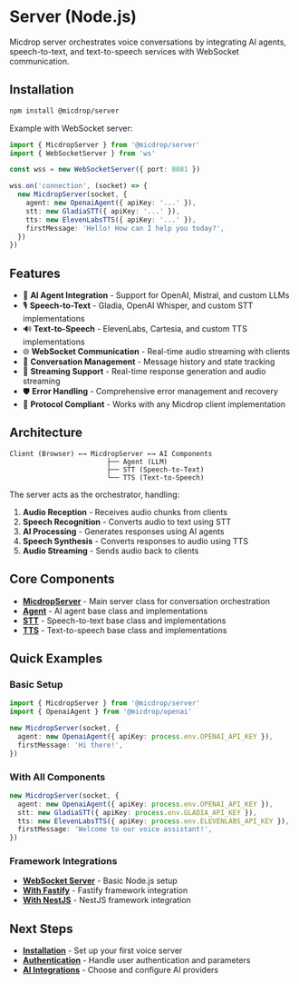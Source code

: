 # Server (Node.js)

Micdrop server orchestrates voice conversations by integrating AI agents, speech-to-text, and text-to-speech services with WebSocket communication.

## Installation

```bash
npm install @micdrop/server
```

Example with WebSocket server:

```typescript
import { MicdropServer } from '@micdrop/server'
import { WebSocketServer } from 'ws'

const wss = new WebSocketServer({ port: 8081 })

wss.on('connection', (socket) => {
  new MicdropServer(socket, {
    agent: new OpenaiAgent({ apiKey: '...' }),
    stt: new GladiaSTT({ apiKey: '...' }),
    tts: new ElevenLabsTTS({ apiKey: '...' }),
    firstMessage: 'Hello! How can I help you today?',
  })
})
```

## Features

- 🤖 **AI Agent Integration** - Support for OpenAI, Mistral, and custom LLMs
- 🎙️ **Speech-to-Text** - Gladia, OpenAI Whisper, and custom STT implementations
- 🔊 **Text-to-Speech** - ElevenLabs, Cartesia, and custom TTS implementations
- 🌐 **WebSocket Communication** - Real-time audio streaming with clients
- 💬 **Conversation Management** - Message history and state tracking
- 🔄 **Streaming Support** - Real-time response generation and audio streaming
- 🛡️ **Error Handling** - Comprehensive error management and recovery
- 📝 **Protocol Compliant** - Works with any Micdrop client implementation

## Architecture

```
Client (Browser) ←→ MicdropServer ←→ AI Components
                        ├── Agent (LLM)
                        ├── STT (Speech-to-Text)
                        └── TTS (Text-to-Speech)
```

The server acts as the orchestrator, handling:

1. **Audio Reception** - Receives audio chunks from clients
2. **Speech Recognition** - Converts audio to text using STT
3. **AI Processing** - Generates responses using AI agents
4. **Speech Synthesis** - Converts responses to audio using TTS
5. **Audio Streaming** - Sends audio back to clients

## Core Components

- **[MicdropServer](./micdrop-server)** - Main server class for conversation orchestration
- **[Agent](../ai-integration/custom-integrations/custom-agent)** - AI agent base class and implementations
- **[STT](../ai-integration/custom-integrations/custom-stt)** - Speech-to-text base class and implementations
- **[TTS](../ai-integration/custom-integrations/custom-tts)** - Text-to-speech base class and implementations

## Quick Examples

### Basic Setup

```typescript
import { MicdropServer } from '@micdrop/server'
import { OpenaiAgent } from '@micdrop/openai'

new MicdropServer(socket, {
  agent: new OpenaiAgent({ apiKey: process.env.OPENAI_API_KEY }),
  firstMessage: 'Hi there!',
})
```

### With All Components

```typescript
new MicdropServer(socket, {
  agent: new OpenaiAgent({ apiKey: process.env.OPENAI_API_KEY }),
  stt: new GladiaSTT({ apiKey: process.env.GLADIA_API_KEY }),
  tts: new ElevenLabsTTS({ apiKey: process.env.ELEVENLABS_API_KEY }),
  firstMessage: 'Welcome to our voice assistant!',
})
```

### Framework Integrations

- **[WebSocket Server](./installation)** - Basic Node.js setup
- **[With Fastify](./with-fastify)** - Fastify framework integration
- **[With NestJS](./with-nestjs)** - NestJS framework integration

## Next Steps

- **[Installation](./installation)** - Set up your first voice server
- **[Authentication](./auth-and-parameters)** - Handle user authentication and parameters
- **[AI Integrations](../ai-integration)** - Choose and configure AI providers
